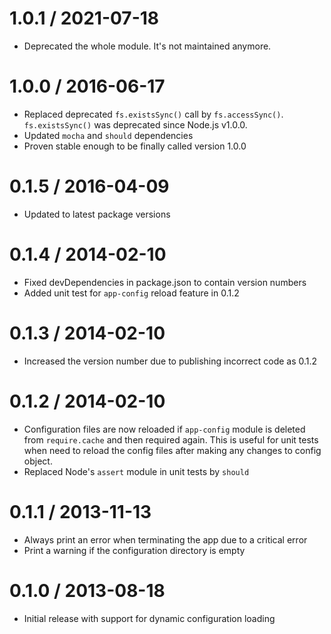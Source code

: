 # 1.0.1 / 2021-07-18

* Deprecated the whole module. It's not maintained anymore.

# 1.0.0 / 2016-06-17

* Replaced deprecated `fs.existsSync()` call by `fs.accessSync()`. `fs.existsSync()` was deprecated since Node.js v1.0.0.
* Updated `mocha` and `should` dependencies
* Proven stable enough to be finally called version 1.0.0

# 0.1.5 / 2016-04-09

* Updated to latest package versions

# 0.1.4 / 2014-02-10

* Fixed devDependencies in package.json to contain version numbers
* Added unit test for `app-config` reload feature in 0.1.2

# 0.1.3 / 2014-02-10

* Increased the version number due to publishing incorrect code as 0.1.2

# 0.1.2 / 2014-02-10

* Configuration files are now reloaded if `app-config` module is deleted from `require.cache` and then required again. This is useful for unit tests when need to reload the config files after making any changes to config object.
* Replaced Node's `assert` module in unit tests by `should`

# 0.1.1 / 2013-11-13

* Always print an error when terminating the app due to a critical error
* Print a warning if the configuration directory is empty

# 0.1.0 / 2013-08-18

* Initial release with support for dynamic configuration loading
